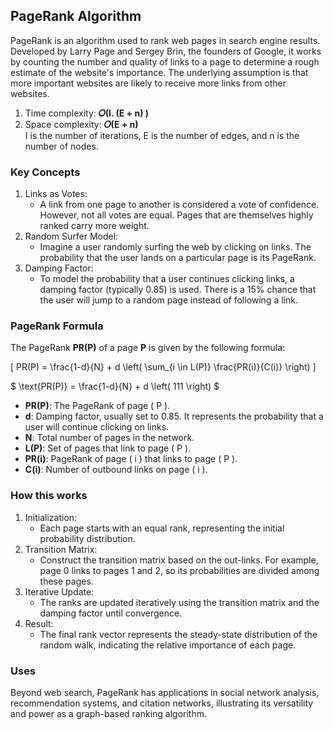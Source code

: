 ## PageRank Algorithm
PageRank is an algorithm used to rank web pages in search engine results. Developed by Larry Page and Sergey Brin, the founders of Google, it works by counting the number and quality of links to a page to determine a rough estimate of the website's importance. The underlying assumption is that more important websites are likely to receive more links from other websites.</br>

1. Time complexity: <b>𝑂(I. (E + n) )</b>
2. Space complexity: <b>𝑂(E + n)</b></br>
I is the number of iterations, E is the number of edges, and n is the number of nodes.


### Key Concepts
1. Links as Votes:
   - A link from one page to another is considered a vote of confidence. However, not all votes are equal. Pages that are themselves highly ranked carry more weight.
2. Random Surfer Model:
   - Imagine a user randomly surfing the web by clicking on links. The probability that the user lands on a particular page is its PageRank.
3. Damping Factor:
   - To model the probability that a user continues clicking links, a damping factor (typically 0.85) is used. There is a 15% chance that the user will jump to a random page instead of following a link.

### PageRank Formula
The PageRank <b>PR(P)</b> of a page <b>P</b> is given by the following formula:

\[ 
PR(P) = \frac{1-d}{N} + d \left( \sum_{i \in L(P)} \frac{PR(i)}{C(i)} \right)
\]


$ \text{PR(P)} = \frac{1-d}{N} + d \left( 111 \right)   $

- <b>PR(P)</b>: The PageRank of page \( P \).
- <b>d</b>: Damping factor, usually set to 0.85. It represents the probability that a user will continue clicking on links.
- <b>N</b>: Total number of pages in the network.
- <b>L(P)</b>: Set of pages that link to page \( P \).
- <b>PR(i)</b>: PageRank of page \( i \) that links to page \( P \).
- <b>C(i)</b>: Number of outbound links on page \( i \).

### How this works
1. Initialization:
   - Each page starts with an equal rank, representing the initial probability distribution.
2. Transition Matrix:
   - Construct the transition matrix based on the out-links. For example, page 0 links to pages 1 and 2, so its probabilities are divided among these pages.
3. Iterative Update:
   - The ranks are updated iteratively using the transition matrix and the damping factor until convergence.
4. Result:
   - The final rank vector represents the steady-state distribution of the random walk, indicating the relative importance of each page.

### Uses
Beyond web search, PageRank has applications in social network analysis, recommendation systems, and citation networks, illustrating its versatility and power as a graph-based ranking algorithm.